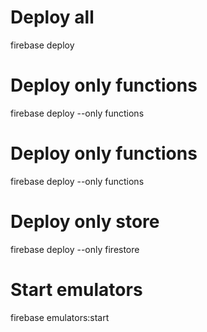 # Deploy all
firebase deploy

# Deploy only functions
firebase deploy --only functions

# Deploy only functions
firebase deploy --only functions

# Deploy only store
firebase deploy --only firestore

# Start emulators
firebase emulators:start
